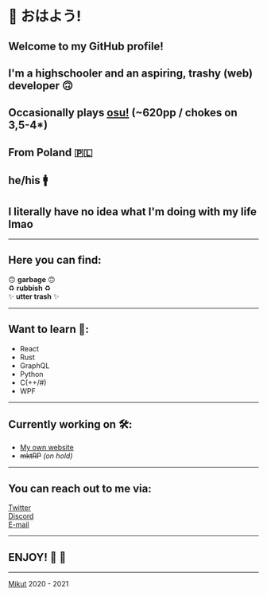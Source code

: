 <!--
**Mikutut/Mikutut** is a ✨ _special_ ✨ repository because its `README.md` (this file) appears on your GitHub profile.

Here are some ideas to get you started:

- 🔭 I’m currently working on ...
- 🌱 I’m currently learning ...
- 👯 I’m looking to collaborate on ...
- 🤔 I’m looking for help with ...
- 💬 Ask me about ...
- 📫 How to reach me: ...
- 😄 Pronouns: ...
- ⚡ Fun fact: ...
-->

# :wave: おはよう!

## Welcome to my GitHub profile!

## I'm a highschooler and an aspiring, trashy (web) developer :upside_down_face:

## Occasionally plays [osu!](https://mikut.dev/osu) (~620pp / chokes on 3,5-4*)

## From Poland 🇵🇱

## he/his 🚹

## I literally have no idea what I'm doing with my life lmao

---

## Here you can find:

:upside_down_face: **garbage** :upside_down_face:  
:recycle: **rubbish** :recycle:  
:sparkles: **utter trash** :sparkles:  

---

## Want to learn 📘:

- React
- Rust
- GraphQL
- Python
- C(++/#)
- WPF

---

## Currently working on 🛠️:

- [My own website](https://mikut.dev)
- ~~mktRP~~ *(on hold)*
 
---

## You can reach out to me via:

[Twitter](https://twitter.com/mikutut)  
[Discord](https://discord.com/users/299405708690980866)  
[E-mail](mailto:marcinmikula840@gmail.com)  

---

## ENJOY! :tada: :rocket:

---

[Mikut](https://mikut.dev) 2020 - 2021
